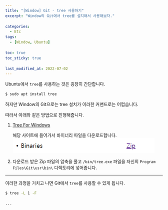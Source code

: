 ```yaml
---
title: "[Window] Git - tree 사용하기"
excerpt: "Window의 Git에서 tree를 설치해서 사용해보자."

categories:
  - Etc
tags:
  - [Window, Ubuntu]

toc: true
toc_sticky: true

last_modified_at: 2022-07-02
---
```


Ubuntu에서 `tree`를 사용하는 것은 굉장히 간단합니다.

```bash
$ sudo apt install tree
```

하지만 Window의 Git으로는 tree 설치가 이러한 커맨드로는 어렵습니다.

따라서 아래와 같은 방법으로 진행해줍니다.

1. [Tree For Windows](http://gnuwin32.sourceforge.net/packages/tree.htm)

    해당 사이트에 들어가서 바이너리 파일을 다운로드합니다.
    ![image](/images/etc-image/window_tree_binary.PNG)

2. 다운로드 받은 Zip 파일의 압축을 풀고 `/bin/tree.exe` 파일을 자신의 `Program Files\Git\usr\bin\` 디렉토리에 넣어줍니다.

---

이러한 과정을 거치고 나면 Git에서 `tree`를 사용할 수 있게 됩니다.

```bash
$ tree -L 1 -F

...
```